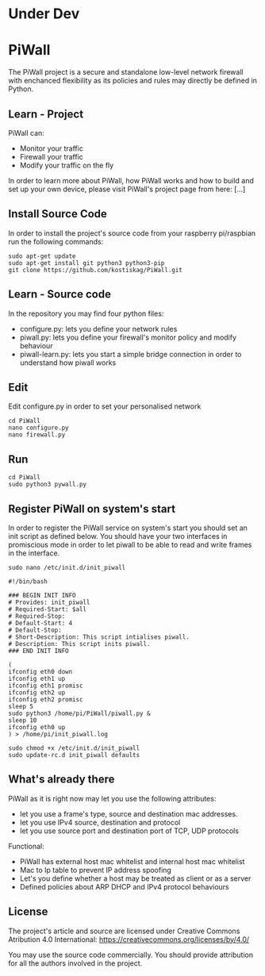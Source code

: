 # Under Dev

# PiWall
The PiWall project is a secure and standalone low-level network firewall with enchanced flexibility as its policies and rules may directly be defined in Python.

## Learn - Project
PiWall can:
* Monitor your traffic
* Firewall your traffic
* Modify your traffic on the fly

In order to learn more about PiWall, how PiWall works and how to build and set up your own device, please visit PiWall's project page from here:
[...]

## Install Source Code
In order to install the project's source code from your raspberry pi/raspbian run the following commands:

```
sudo apt-get update
sudo apt-get install git python3 python3-pip
git clone https://github.com/kostiskag/PiWall.git
```

## Learn - Source code
In the repository you may find four python files:
* configure.py: lets you define your network rules
* piwall.py: lets you define your firewall's monitor policy and modify behaviour
* piwall-learn.py: lets you start a simple bridge connection in order to understand how piwall works

## Edit 
Edit configure.py in order to set your personalised network
```
cd PiWall
nano configure.py
nano firewall.py
```

## Run
```
cd PiWall
sudo python3 pywall.py
```

## Register PiWall on system's start
In order to register the PiWall service on system's start you should set an init script as defined below. You should have your two interfaces in promiscious mode in order to let piwall to be able to read and write frames in the interface.
```
sudo nano /etc/init.d/init_piwall
```

```
#!/bin/bash

### BEGIN INIT INFO
# Provides: init_piwall
# Required-Start: $all
# Required-Stop:
# Default-Start: 4
# Default-Stop:
# Short-Description: This script intialises piwall.
# Description: This script inits piwall.
### END INIT INFO

(
ifconfig eth0 down
ifconfig eth1 up
ifconfig eth1 promisc
ifconfig eth2 up
ifconfig eth2 promisc
sleep 5
sudo python3 /home/pi/PiWall/piwall.py &
sleep 10
ifconfig eth0 up
) > /home/pi/init_piwall.log
```

```
sudo chmod +x /etc/init.d/init_piwall
sudo update-rc.d init_piwall defaults
```
## What's already there
PiWall as it is right now may let you use the following attributes:
* let you use a frame's type, source and destination mac addresses.
* let you use IPv4 source, destination and protocol
* let you use source port and destination port of TCP, UDP protocols

Functional:
* PiWall has external host mac whitelist and internal host mac whitelist
* Mac to Ip table to prevent IP address spoofing
* Let's you define whether a host may be treated as client or as a server
* Defined policies about ARP DHCP and IPv4 protocol behaviours

## License
The project's article and source are licensed under Creative Commons Atribution 4.0 International: https://creativecommons.org/licenses/by/4.0/

You may use the source code commercially. You should provide attribution for all the authors involved in the project.
